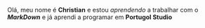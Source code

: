 Olá, meu nome é **Christian** e estou *aprendendo* a trabalhar com o __*MarkDown*__ e já aprendi a programar em **Portugol Studio**

